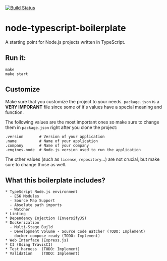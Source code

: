 [![Build
Status](https://travis-ci.org/DusanDimitric/node-typescript-boilerplate.svg?branch=master)](https://travis-ci.org/DusanDimitric/node-typescript-boilerplate)

# node-typescript-boilerplate

A starting point for Node.js projects written in TypeScript.

## Run it:

```
make
make start
```

## Customize

Make sure that you customize the project to your needs. `package.json` is a
**VERY IMPORANT** file since some of it's values have a special meaning and
function.

The following values are the most important ones so make sure to change them in
`package.json` right after you clone the project:
```
.version       # Version of your application
.name          # Name of your application
.company       # Name of your company
.engines.node  # Node.js version used to run the application
```

The other values (such as `license`, `repository`...) are not crucial, but make
sure to change those as well.

## What this boilerplate includes?

```
* TypeScript Node.js environment
  - ES6 Modules
  - Source Map Support
  - Absolute path imports
  - Watcher
* Linting
* Dependency Injection (InversifyJS)
* Dockerization
  - Multi-Stage Build
  - Development Volume - Source Code Watcher (TODO: Implement)
  - docker-compose ready (TODO: Implement)
* Web Interface (Express.js)
* CI (Using TravisCI)
* Test harness  (TODO: Implement)
* Validation    (TODO: Implement)
```
